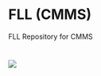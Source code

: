 # FLL (CMMS)
FLL Repository for CMMS
# ![](https://github.com/SaharshSS/FLL-CMMS-/blob/main/RoboRoosters/Robot%20Animation.gif)
